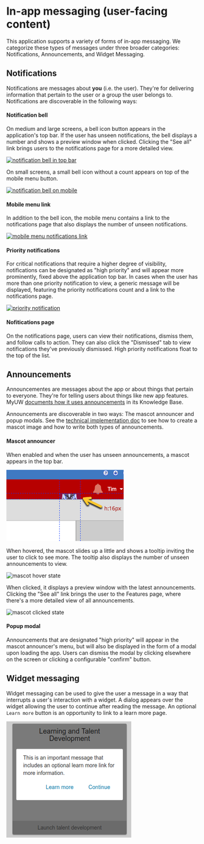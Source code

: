 # In-app messaging (user-facing content)

This application supports a variety of forms of in-app messaging. We categorize these types of messages under
three broader categories: Notifications, Announcements, and Widget Messaging.

## Notifications

Notifications are messages about **you** (i.e. the user). They're for delivering information that pertain to the user or a group the user belongs to. Notifications are discoverable in the following ways:

#### Notification bell

On medium and large screens, a bell icon button appears in the application's top bar. If the user has unseen notifications, the bell displays a number and shows a preview window when clicked. Clicking the
"See all" link brings users to the notifications page for a more detailed view.

[![notification bell in top bar](./img/notifications/top-bar-bell.png)](img/notifications/top-bar-bell.png)

On small screens, a small bell icon without a count appears on top of the mobile menu button.

[![notification bell on mobile](./img/notifications/mobile-bell.png)](img/notifications/mobile-bell.png)

#### Mobile menu link

In addition to the bell icon, the mobile menu contains a link to the notifications page that also displays the number of unseen notifications.

[![mobile menu notifications link](./img/notifications/mobile-link.png)](img/notifications/mobile-link.png)

#### Priority notifications

For critical notifications that require a higher degree of visibility, notifications can be designated as "high priority" and will appear more prominently, fixed above the
application top bar. In cases when the user has more than one priority notification to view, a generic message will be displayed, featuring the priority notifications
count and a link to the notifications page.

[![priority notification](./img/notifications/priority.png)](img/notifications/priority.png)

#### Nofitications page

On the notifications page, users can view their notifications, dismiss them, and follow calls to action. They can also click the "Dismissed" tab to view notifications they've previously dismissed. High priority notifications
float to the top of the list.

## Announcements

Announcementes are messages about the app or about things that pertain to everyone. They're for telling users about things like new app features.
MyUW [documents how it uses announcements](https://kb.wisc.edu/myuw/page.php?id=63903) in its Knowledge Base.

Announcements are discoverable in two ways: The mascot announcer and popup modals.
See the [technical implementation doc](messaging-implementation.md) to see how to create a mascot image and how to write both types of announcements.

#### Mascot announcer

When enabled and when the user has unseen announcements, a mascot appears in the top bar.

![mascot initial state](./img/mascot/hidden-mascot.png)

When hovered, the mascot slides up a little and shows a tooltip inviting the user to click to see more. The tooltip also displays the number of unseen announcements to view.

![mascot hover state](./img/mascot/hover-mascot.png)

When clicked, it displays a preview window with the latest announcements. Clicking the "See all" link
brings the user to the Features page, where there's a more detailed view of all announcements.

![mascot clicked state](./img/mascot/presenting-mascot.png)

#### Popup modal

Announcements that are designated "high priority" will appear in the mascot announcer's menu, but will also be displayed in the form of a modal upon loading the app. Users can dismiss the modal
by clicking elsewhere on the screen or clicking a configurable "confirm" button.

## Widget messaging

Widget messaging can be used to give the user a message in a way that interrupts
a user's interaction with a widget.  A dialog appears over the widget allowing
the user to continue after reading the message.  An optional `Learn more` button
 is an opportunity to link to a learn more page.

![widget messaging](./img/notifications/widget-overlay-messaging.png)


